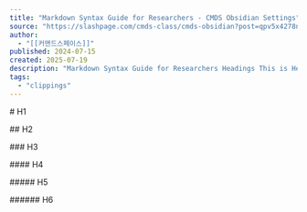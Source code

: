 ```yaml
---
title: "Markdown Syntax Guide for Researchers - CMDS Obsidian Settings"
source: "https://slashpage.com/cmds-class/cmds-obsidian?post=qpv5x4278nzg8mkyn3dw"
author:
  - "[[커맨드스페이스]]"
published: 2024-07-15
created: 2025-07-19
description: "Markdown Syntax Guide for Researchers Headings This is Heading 1 This is Heading 2 This is Heading 3 This is Heading 4 This is Heading 5 This is Heading 6 Basic Formatting Bold **볼드체 텍스트** or __볼드체 텍스트__ 볼드체 텍스트 Italic *이탤릭체 텍스트* or _이탤릭체 텍스트_ 이탤릭체 텍스트 Strikethrough ~~취소선 텍스트~~ 취소선 텍스트 Bold and Italic ***볼드체와 이탤릭체 함께*** or ___볼드체와 이탤릭체 함께___ 볼드체와 이탤릭체 함께 Lists Ordered List First item Second item"
tags:
  - "clippings"
---
```

\# H1

\## H2

\### H3

\#### H4

\##### H5

\###### H6